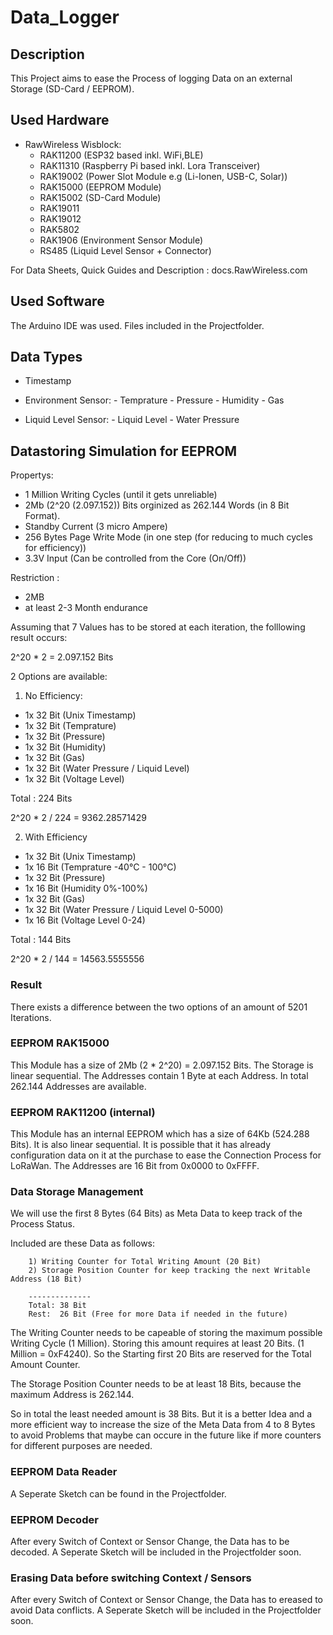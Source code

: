 # Data_Logger

## Description

This Project aims to ease the Process of logging Data on an external Storage (SD-Card / EEPROM).

## Used Hardware

- RawWireless Wisblock:
    - RAK11200 (ESP32 based inkl. WiFi,BLE)
    - RAK11310 (Raspberry Pi based inkl. Lora Transceiver)
    - RAK19002 (Power Slot Module e.g (Li-Ionen, USB-C, Solar))
    - RAK15000 (EEPROM Module)
    - RAK15002 (SD-Card Module)
    - RAK19011
    - RAK19012
    - RAK5802
    - RAK1906  (Environment Sensor Module)
    - RS485    (Liquid Level Sensor + Connector)

For Data Sheets, Quick Guides and Description : docs.RawWireless.com

## Used Software

The Arduino IDE was used.
Files included in the Projectfolder.

## Data Types

- Timestamp

- Environment Sensor:
        - Temprature
        - Pressure
        - Humidity
        - Gas

- Liquid Level Sensor:
        - Liquid Level
        - Water Pressure


## Datastoring Simulation for EEPROM

Propertys:
- 1 Million Writing Cycles (until it gets unreliable)
- 2Mb (2^20 (2.097.152)) Bits orginized as 262.144 Words (in 8 Bit Format).
- Standby Current (3 micro Ampere)
- 256 Bytes Page Write Mode (in one step (for reducing to much cycles for efficiency))
- 3.3V Input (Can be controlled from the Core (On/Off))

Restriction : 

- 2MB
- at least 2-3 Month endurance

Assuming that 7 Values has to be stored at each iteration, the folllowing result occurs:

2^20 * 2 = 2.097.152 Bits

2 Options are available:

1) No Efficiency:

- 1x 32 Bit (Unix Timestamp)
- 1x 32 Bit (Temprature)
- 1x 32 Bit (Pressure)
- 1x 32 Bit (Humidity)
- 1x 32 Bit (Gas)
- 1x 32 Bit (Water Pressure / Liquid Level)
- 1x 32 Bit (Voltage Level)

Total : 224 Bits

2^20 * 2 / 224 = 9362.28571429


2) With Efficiency

- 1x 32 Bit (Unix Timestamp)
- 1x 16 Bit (Temprature -40°C - 100°C)
- 1x 32 Bit (Pressure)
- 1x 16 Bit (Humidity 0%-100%)
- 1x 32 Bit (Gas)
- 1x 32 Bit (Water Pressure / Liquid Level 0-5000)
- 1x 16 Bit (Voltage Level 0-24)

Total : 144 Bits

2^20 * 2 / 144 = 14563.5555556


### Result

There exists a difference between the two options of an amount of 5201 Iterations.

### EEPROM RAK15000 

This Module has a size of 2Mb (2 * 2^20) = 2.097.152 Bits.
The Storage is linear sequential.
The Addresses contain 1 Byte at each Address.
In total 262.144 Addresses are available.

### EEPROM RAK11200 (internal)

This Module has an internal EEPROM which has a size of 64Kb (524.288 Bits).
It is also linear sequential.
It is possible that it has already configuration data on it at the purchase to ease the Connection Process for LoRaWan.
The Addresses are 16 Bit from 0x0000 to 0xFFFF.

### Data Storage Management

We will use the first 8 Bytes (64 Bits) as Meta Data to keep track of the Process Status.

Included are these Data as follows: 

        1) Writing Counter for Total Writing Amount (20 Bit) 
        2) Storage Position Counter for keep tracking the next Writable Address (18 Bit)

        --------------
        Total: 38 Bit
        Rest:  26 Bit (Free for more Data if needed in the future) 


The Writing Counter needs to be capeable of storing the maximum possible Writing Cycle (1 Million).
Storing this amount requires at least 20 Bits. (1 Million = 0xF4240).
So the Starting first 20 Bits are reserved for the Total Amount Counter.

The Storage Position Counter needs to be at least 18 Bits, because the maximum Address is 262.144.

So in total the least needed amount is 38 Bits.
But it is a better Idea and a more efficient way to increase the size of the Meta Data from 4 to 8 Bytes to avoid Problems that maybe can occure in the future like if more counters for different purposes are needed.

### EEPROM Data Reader

A Seperate Sketch can be found in the Projectfolder.


### EEPROM Decoder

After every Switch of Context or Sensor Change, the Data has to be decoded.
A Seperate Sketch will be included in the Projectfolder soon.



### Erasing Data before switching Context / Sensors

After every Switch of Context or Sensor Change, the Data has to ereased to avoid Data conflicts.
A Seperate Sketch will be included in the Projectfolder soon.

